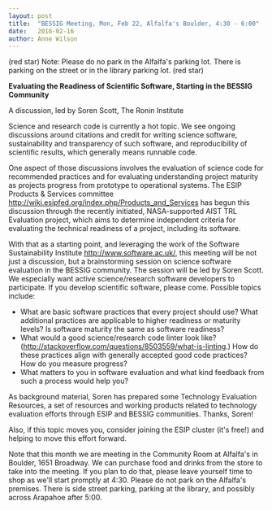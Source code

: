 ```yaml
---
layout: post
title:  "BESSIG Meeting, Mon, Feb 22, Alfalfa's Boulder, 4:30 - 6:00"
date:   2016-02-16
author: Anne Wilson
---
```

(red star)  Note: Please do no park in the Alfalfa's parking lot.  There is parking on the street or in the library parking lot.  (red star)  

**Evaluating the Readiness of Scientific Software, Starting in the BESSIG Community**

A discussion, led by Soren Scott, The Ronin Institute
 
Science and research code is currently a hot topic.   We see ongoing discussions around citations and credit for writing science software, sustainability and transparency of such software, and reproducibility of scientific results, which generally means runnable code. 

One aspect of those discussions involves the evaluation of science code for recommended practices and for evaluating understanding project maturity as projects progress from prototype to operational systems. The ESIP Products & Services committee <http://wiki.esipfed.org/index.php/Products_and_Services> has begun this discussion through the recently initiated, NASA-supported AIST TRL Evaluation project, which aims to determine independent criteria for evaluating the technical readiness of a project, including its software.  

With that as a starting point, and leveraging the work of the Software Sustainability Institute <http://www.software.ac.uk/>, this meeting will be not just a discussion, but a brainstorming session on science software evaluation in the BESSIG community.  The session will be led by Soren Scott.   We especially want active science/research software developers to participate.  If you develop scientific software, please come.   Possible topics include:

* What are basic software practices that every project should use?  What additional practices are applicable to higher readiness or maturity levels?   Is software maturity the same as software readiness?
* What would a good science/research code linter look like? (http://stackoverflow.com/questions/8503559/what-is-linting.)  How do these practices align with generally accepted good code practices? How do you measure progress?
* What matters to you in software evaluation and what kind feedback from such a process would help you?  

As background material, Soren has prepared some Technology Evaluation Resources, a set of resources and working products related to technology evaluation efforts through ESIP and BESSIG communities.  Thanks, Soren!

Also, if this topic moves you, consider joining the ESIP cluster (it's free!) and helping to move this effort forward.

Note that this month we are meeting in the Community Room at Alfalfa's in Boulder, 1651 Broadway.  We can purchase food and drinks from the store to take into the meeting.   If you plan to do that, please leave yourself time to shop as we'll start promptly at 4:30.  Please do not park on the Alfalfa's premises.  There is side street parking, parking at the library, and possibly across Arapahoe after 5:00. 